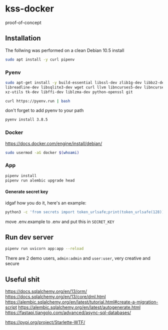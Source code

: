 # kss-docker

proof-of-concept

## Installation

The follwing was performed on a clean Debian 10.5 install

```bash
sudo apt install -y curl pipenv
```

### Pyenv

```bash
sudo apt-get install -y build-essential libssl-dev zlib1g-dev libbz2-dev \
libreadline-dev libsqlite3-dev wget curl llvm libncurses5-dev libncursesw5-dev \
xz-utils tk-dev libffi-dev liblzma-dev python-openssl git

curl https://pyenv.run | bash
```

don't forget to add pyenv to your path

```bash
pyenv install 3.8.5
```

### Docker

https://docs.docker.com/engine/install/debian/

```bash
sudo usermod -aG docker $(whoami)
```

### App

```bash
pipenv install
pipenv run alembic upgrade head
```

#### Generate secret key

idgaf how you do it, here's an example:

```bash
python3 -c 'from secrets import token_urlsafe;print(token_urlsafe(128))'
```

move .env.example to .env and put this in `SECRET_KEY`

## Run dev server

```bash
pipenv run uvicorn app:app --reload
```

There are 2 demo users, `admin:admin` and `user:user`, very creative and secure

## Useful shit

https://docs.sqlalchemy.org/en/13/orm/
https://docs.sqlalchemy.org/en/13/core/dml.html
https://alembic.sqlalchemy.org/en/latest/tutorial.html#create-a-migration-script
https://alembic.sqlalchemy.org/en/latest/autogenerate.html
https://fastapi.tiangolo.com/advanced/async-sql-databases/

https://pypi.org/project/Starlette-WTF/
